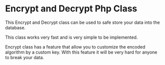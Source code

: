 # Encrypt and Decrypt Php Class

This Encrypt and Decrypt class can be used to safe store your data into the database.

This class works very fast and is very simple to be implemented.

Encrypt class has a feature that allow you to customize the encoded algorithm by a custom key. With this feature it will be very hard for anyone to break your data.

